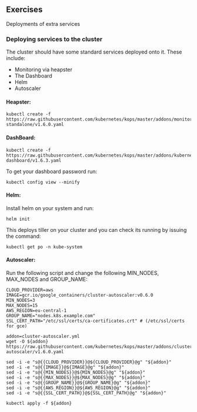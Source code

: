 

## Exercises

Deployments of extra services

### Deploying services to the cluster

The cluster should have some standard services deployed onto it. These include:

- Monitoring via heapster
- The Dashboard
- Helm
- Autoscaler

#### Heapster:

```
kubectl create -f https://raw.githubusercontent.com/kubernetes/kops/master/addons/monitoring-standalone/v1.6.0.yaml
```

#### DashBoard:

```
kubectl create -f https://raw.githubusercontent.com/kubernetes/kops/master/addons/kubernetes-dashboard/v1.6.3.yaml
```

To get your dashboard password run:

```
kubectl config view --minify
```

#### Helm:
Install helm on your system and run:

```
helm init
```

This deploys tiller on your cluster and you can check its running by issuing the command:

```
kubectl get po -n kube-system
```

#### Autoscaler:
Run the following script and change the following MIN_NODES, MAX_NODES and GROUP_NAME:

```
CLOUD_PROVIDER=aws
IMAGE=gcr.io/google_containers/cluster-autoscaler:v0.6.0
MIN_NODES=3
MAX_NODES=15
AWS_REGION=eu-central-1
GROUP_NAME="nodes.k8s.example.com"
SSL_CERT_PATH="/etc/ssl/certs/ca-certificates.crt" # (/etc/ssl/certs for gce)

addon=cluster-autoscaler.yml
wget -O ${addon} https://raw.githubusercontent.com/kubernetes/kops/master/addons/cluster-autoscaler/v1.6.0.yaml

sed -i -e "s@{{CLOUD_PROVIDER}}@${CLOUD_PROVIDER}@g" "${addon}"
sed -i -e "s@{{IMAGE}}@${IMAGE}@g" "${addon}"
sed -i -e "s@{{MIN_NODES}}@${MIN_NODES}@g" "${addon}"
sed -i -e "s@{{MAX_NODES}}@${MAX_NODES}@g" "${addon}"
sed -i -e "s@{{GROUP_NAME}}@${GROUP_NAME}@g" "${addon}"
sed -i -e "s@{{AWS_REGION}}@${AWS_REGION}@g" "${addon}"
sed -i -e "s@{{SSL_CERT_PATH}}@${SSL_CERT_PATH}@g" "${addon}"

kubectl apply -f ${addon}
```
